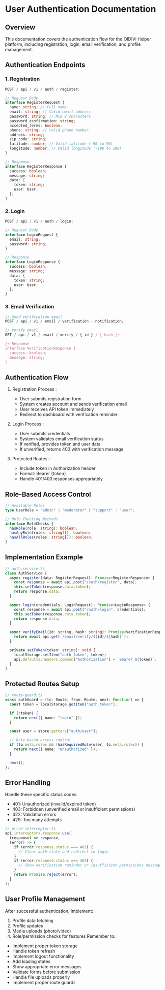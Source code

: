 # User Authentication Documentation

## Overview

This documentation covers the authentication flow for the OIDIVI Helper platform, including registration, login, email verification, and profile management.

## Authentication Endpoints

### 1. Registration

```typescript
POST / api / v1 / auth / register;

// Request Body
interface RegisterRequest {
  name: string; // Full name
  email: string; // Valid email address
  password: string; // Min 8 characters
  password_confirmation: string;
  accepted_terms: boolean;
  phone: string; // Valid phone number
  address: string;
  zip_code: string;
  latitude: number; // Valid latitude (-90 to 90)
  longitude: number; // Valid longitude (-180 to 180)
}

// Response
interface RegisterResponse {
  success: boolean;
  message: string;
  data: {
    token: string;
    user: User;
  };
}
```

### 2. Login

```typescript
POST / api / v1 / auth / login;

// Request Body
interface LoginRequest {
  email: string;
  password: string;
}

// Response
interface LoginResponse {
  success: boolean;
  message: string;
  data: {
    token: string;
    user: User;
  };
}
```

### 3. Email Verification

```typescript
// Send verification email
POST / api / v1 / email / verification - notification;

// Verify email
GET / api / v1 / email / verify / { id } / { hash };

// Response
interface VerificationResponse {
  success: boolean;
  message: string;
}
```

## Authentication Flow

1. Registration Process :

   - User submits registration form
   - System creates account and sends verification email
   - User receives API token immediately
   - Redirect to dashboard with verification reminder

2. Login Process :

   - User submits credentials
   - System validates email verification status
   - If verified, provides token and user data
   - If unverified, returns 403 with verification message

3. Protected Routes :

   - Include token in Authorization header
   - Format: Bearer {token}
   - Handle 401/403 responses appropriately

## Role-Based Access Control

```typescript
// Available Roles
type UserRole = "admin" | "moderator" | "support" | "user";

// Role Checking Methods
interface RoleChecks {
  hasRole(role: string): boolean;
  hasAnyRole(roles: string[]): boolean;
  hasAllRoles(roles: string[]): boolean;
}
```

## Implementation Example

```typescript
// auth.service.ts
class AuthService {
  async register(data: RegisterRequest): Promise<RegisterResponse> {
    const response = await api.post("/auth/register", data);
    this.setToken(response.data.token);
    return response.data;
  }

  async login(credentials: LoginRequest): Promise<LoginResponse> {
    const response = await api.post("/auth/login", credentials);
    this.setToken(response.data.token);
    return response.data;
  }

  async verifyEmail(id: string, hash: string): Promise<VerificationResponse> {
    return await api.get(`/email/verify/${id}/${hash}`);
  }

  private setToken(token: string): void {
    localStorage.setItem("auth_token", token);
    api.defaults.headers.common["Authorization"] = `Bearer ${token}`;
  }
}
```

## Protected Routes Setup

```typescript
// route-guard.ts
const authGuard = (to: Route, from: Route, next: Function) => {
  const token = localStorage.getItem("auth_token");

  if (!token) {
    return next({ name: "login" });
  }

  const user = store.getters["auth/user"];

  // Role-based access control
  if (to.meta.roles && !hasRequiredRole(user, to.meta.roles)) {
    return next({ name: "unauthorized" });
  }

  next();
};
```

## Error Handling

Handle these specific status codes:

- 401: Unauthorized (invalid/expired token)
- 403: Forbidden (unverified email or insufficient permissions)
- 422: Validation errors
- 429: Too many attempts

```typescript
// error-interceptor.ts
api.interceptors.response.use(
  (response) => response,
  (error) => {
    if (error.response.status === 401) {
      // Clear auth state and redirect to login
    }
    if (error.response.status === 403) {
      // Show verification reminder or insufficient permissions message
    }
    return Promise.reject(error);
  }
);
```

## User Profile Management

After successful authentication, implement:

1. Profile data fetching
2. Profile updates
3. Media uploads (photo/video)
4. Role/permission checks for features
   Remember to:

- Implement proper token storage
- Handle token refresh
- Implement logout functionality
- Add loading states
- Show appropriate error messages
- Validate forms before submission
- Handle file uploads properly
- Implement proper route guards
